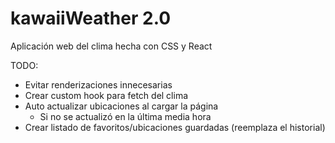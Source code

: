 # kawaiiWeather 2.0

Aplicación web del clima hecha con CSS y React

TODO:

- Evitar renderizaciones innecesarias
- Crear custom hook para fetch del clima
- Auto actualizar ubicaciones al cargar la página
  - Si no se actualizó en la última media hora
- Crear listado de favoritos/ubicaciones guardadas (reemplaza el historial)
